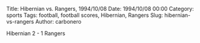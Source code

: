 Title: Hibernian vs. Rangers, 1994/10/08
Date: 1994/10/08 00:00
Category: sports
Tags: football, football scores, Hibernian, Rangers
Slug: hibernian-vs-rangers
Author: carbonero


Hibernian 2 - 1 Rangers
